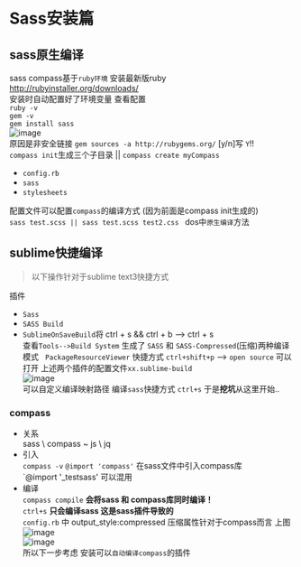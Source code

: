  # Sass安装篇  
## sass原生编译
sass compass基于`ruby环境` 安装最新版ruby  
http://rubyinstaller.org/downloads/  
安装时自动配置好了环境变量 查看配置  
`ruby -v`  
`gem -v`  
`gem install sass`  
![image](http://7xsk2q.com1.z0.glb.clouddn.com/ruby-2.png)  
原因是非安全链接 `gem sources -a http://rubygems.org/` [y/n]写 `Y`!!  
`compass init`生成三个子目录  || `compass create myCompass`
* `config.rb`  
* `sass`        
* `stylesheets`        

配置文件可以配置`compass`的编译方式 (因为前面是compass init生成的)  
`sass test.scss || sass test.scss test2.css ` dos中`原生编译`方法  
## sublime快捷编译  
>以下操作针对于sublime text3快捷方式  

插件  
* `Sass`  
* `SASS Build`  
* `SublimeOnSaveBuild`将 ctrl + s && ctrl + b  --> ctrl + s  
查看`Tools-->Build System` 生成了 `SASS` 和 `SASS-Compressed`(压缩)两种编译模式  
`PackageResourceViewer` 快捷方式 `ctrl+shift+p` --> `open source` 可以打开 上述两个插件的配置文件`xx.sublime-build`  
![image](http://7xsk2q.com1.z0.glb.clouddn.com/sassPro-33.png)  
可以自定义编译映射路径 编译`sass`快捷方式 `ctrl+s` 于是**挖坑**从这里开始..  

### compass
* 关系  
sass \ compass ~ js \ jq 
* 引入  
`compass -v`
`@import 'compass'` 在sass文件中引入compass库  
`@import '_testsass' 可以混用
* 编译  
`compass compile` **会将sass 和 compass库同时编译！**  
`ctrl+s` **只会编译sass 这是sass插件导致的**  
`config.rb` 中 output_style:compressed 压缩属性针对于compass而言  上图  
![image](http://7xsk2q.com1.z0.glb.clouddn.com/sassPro-20.png)  
![image](http://7xsk2q.com1.z0.glb.clouddn.com/sassPro-22.png)  
所以下一步考虑 安装可以`自动编译compass`的插件  










